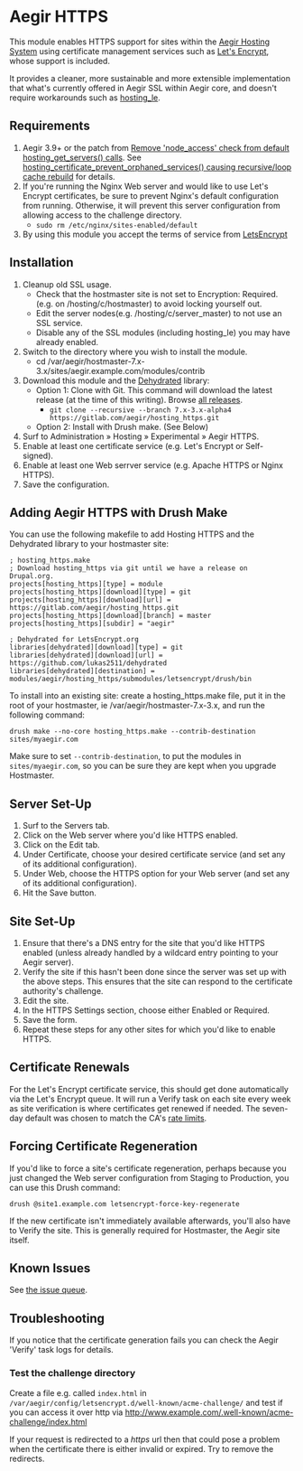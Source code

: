 # Aegir HTTPS

This module enables HTTPS support for sites within the [Aegir Hosting System](http://www.aegirproject.org/) using certificate management services such as [Let's Encrypt](https://letsencrypt.org/), whose support is included.

It provides a cleaner, more sustainable and more extensible implementation that what's currently offered in Aegir SSL within Aegir core, and doesn't require workarounds such as [hosting_le](https://github.com/omega8cc/hosting_le).

## Requirements

1. Aegir 3.9+ or the patch from [Remove 'node_access' check from default hosting_get_servers() calls](https://www.drupal.org/node/2824329#comment-11772591).  See [hosting_certificate_prevent_orphaned_services() causing recursive/loop cache rebuild](https://gitlab.com/aegir/hosting_https/issues/7) for details.
2. If you're running the Nginx Web server and would like to use Let's Encrypt certificates, be sure to prevent Nginx's default configuration from running.  Otherwise, it will prevent this server configuration from allowing access to the challenge directory.
    * `sudo rm /etc/nginx/sites-enabled/default`
3. By using this module you accept the terms of service from [LetsEncrypt](https://acme-v01.api.letsencrypt.org/terms)

## Installation

1. Cleanup old SSL usage.
    * Check that the hostmaster site is not set to Encryption: Required. (e.g. on /hosting/c/hostmaster) to avoid locking yourself out.
    * Edit the server nodes(e.g. /hosting/c/server_master) to not use an SSL service.
    * Disable any of the SSL modules (including hosting_le) you may have already enabled.
2. Switch to the directory where you wish to install the module.
    * cd /var/aegir/hostmaster-7.x-3.x/sites/aegir.example.com/modules/contrib
3. Download this module and the [Dehydrated](https://github.com/lukas2511/dehydrated) library:
    * Option 1: Clone with Git. This command will download the latest release (at the time of this writing). Browse [all releases](https://gitlab.com/aegir/hosting_https/tags).
        * `git clone --recursive --branch 7.x-3.x-alpha4 https://gitlab.com/aegir/hosting_https.git`
    * Option 2: Install with Drush make. (See Below)
4. Surf to Administration » Hosting » Experimental » Aegir HTTPS.
5. Enable at least one certificate service (e.g. Let's Encrypt or Self-signed).
6. Enable at least one Web serrver service (e.g. Apache HTTPS or Nginx HTTPS).
7. Save the configuration.

## Adding Aegir HTTPS with Drush Make

You can use the following makefile to add Hosting HTTPS and the Dehydrated library to your hostmaster site:

```
; hosting_https.make
; Download hosting_https via git until we have a release on Drupal.org.
projects[hosting_https][type] = module
projects[hosting_https][download][type] = git
projects[hosting_https][download][url] = https://gitlab.com/aegir/hosting_https.git
projects[hosting_https][download][branch] = master
projects[hosting_https][subdir] = "aegir"

; Dehydrated for LetsEncrypt.org
libraries[dehydrated][download][type] = git
libraries[dehydrated][download][url] = https://github.com/lukas2511/dehydrated
libraries[dehydrated][destination] = modules/aegir/hosting_https/submodules/letsencrypt/drush/bin
```

To install into an existing site: create a hosting_https.make file, put it in the root of your hostmaster, ie /var/aegir/hostmaster-7.x-3.x, and run the following command:

```
drush make --no-core hosting_https.make --contrib-destination sites/myaegir.com
```

Make sure to set `--contrib-destination`, to put the modules in `sites/myaegir.com`, so you can be sure they are kept when you upgrade Hostmaster.

## Server Set-Up

1. Surf to the Servers tab.
2. Click on the Web server where you'd like HTTPS enabled.
3. Click on the Edit tab.
4. Under Certificate, choose your desired certificate service (and set any of its additional configuration).
5. Under Web, choose the HTTPS option for your Web server (and set any of its additional configuration).
6. Hit the Save button.

## Site Set-Up

1. Ensure that there's a DNS entry for the site that you'd like HTTPS enabled (unless already handled by a wildcard entry pointing to your Aegir server).
2. Verify the site if this hasn't been done since the server was set up with the above steps.  This ensures that the site can respond to the certificate authority's challenge.
3. Edit the site.
4. In the HTTPS Settings section, choose either Enabled or Required.
5. Save the form.
6. Repeat these steps for any other sites for which you'd like to enable HTTPS.

## Certificate Renewals

For the Let's Encrypt certificate service, this should get done automatically via the Let's Encrypt queue. It will run a Verify task on each site every week as site verification is where certificates get renewed if needed. The seven-day default was chosen to match the CA's [rate limits](https://letsencrypt.org/docs/rate-limits/).

## Forcing Certificate Regeneration

If you'd like to force a site's certificate regeneration, perhaps because you just changed the Web server configuration from Staging to Production, you can use this Drush command:

`drush @site1.example.com letsencrypt-force-key-regenerate`

If the new certificate isn't immediately available afterwards, you'll also have to Verify the site.  This is generally required for Hostmaster, the Aegir site itself.

## Known Issues

See [the issue queue](https://gitlab.com/aegir/hosting_https/issues).

## Troubleshooting

If you notice that the certificate generation fails you can check the Aegir 'Verify' task logs for details.

### Test the challenge directory

Create a file e.g. called `index.html` in `/var/aegir/config/letsencrypt.d/well-known/acme-challenge/` and test if you can access it over http via http://www.example.com/.well-known/acme-challenge/index.html

If your request is redirected to a *https* url then that could pose a problem when the certificate there is either invalid or expired. Try to remove the redirects.
